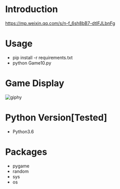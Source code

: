 # Introduction
https://mp.weixin.qq.com/s/n-f_6sh8bB7-dtIFJLbnFg

# Usage
- pip install -r requirements.txt
- python Game10.py

# Game Display
![giphy](effect/running.gif)

# Python Version[Tested]
- Python3.6

# Packages
- pygame
- random
- sys
- os